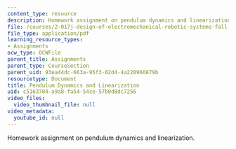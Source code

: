 ```yaml
---
content_type: resource
description: Homework assignment on pendulum dynamics and linearization.
file: /courses/2-017j-design-of-electromechanical-robotic-systems-fall-2009/c5163704a9a8fa5454ce57b0d8dc7256_MIT2_017JF09_p14.pdf
file_type: application/pdf
learning_resource_types:
- Assignments
ocw_type: OCWFile
parent_title: Assignments
parent_type: CourseSection
parent_uid: 93ea44dc-663a-95f3-02d4-4a220966879b
resourcetype: Document
title: Pendulum Dynamics and Linearization
uid: c5163704-a9a8-fa54-54ce-57b0d8dc7256
video_files:
  video_thumbnail_file: null
video_metadata:
  youtube_id: null
---
```

Homework assignment on pendulum dynamics and linearization.

